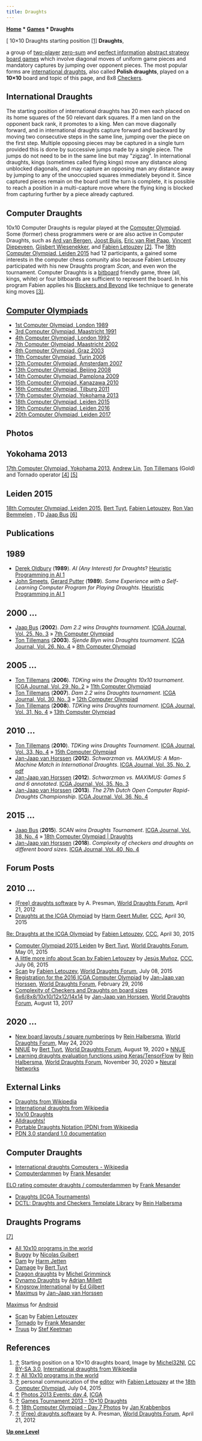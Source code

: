 ```yaml
---
title: Draughts
---
```

**[Home](Home "Home") * [Games](Games "Games") * Draughts**

\[ 10×10 Draughts starting position <a id="cite-note-1" href="#cite-ref-1">[1]</a>
**Draughts**,

a group of [two-player](https://en.wikipedia.org/wiki/Two-player_game) [zero-sum](https://en.wikipedia.org/wiki/Zero-sum_%28game_theory%29) and [perfect information](https://en.wikipedia.org/wiki/Perfect_information) [abstract strategy](https://en.wikipedia.org/wiki/Abstract_strategy) [board games](https://en.wikipedia.org/wiki/Board_game) which involve diagonal moves of uniform game pieces and mandatory captures by jumping over opponent pieces. The most popular forms are [international draughts](https://en.wikipedia.org/wiki/International_draughts), also called **Polish draughts**, played on a **10×10** board and topic of this page, and 8x8 [Checkers](Checkers "Checkers").

## International Draughts

The starting position of international draughts has 20 men each placed on its home squares of the 50 relevant dark squares. If a men land on the opponent back rank, it promotes to a king. Men can move diagonally forward, and in international draughts capture forward and backward by moving two consecutive steps in the same line, jumping over the piece on the first step. Multiple opposing pieces may be captured in a single turn provided this is done by successive jumps made by a single piece. The jumps do not need to be in the same line but may "zigzag". In international draughts, kings (sometimes called flying kings) move any distance along unblocked diagonals, and may capture an opposing man any distance away by jumping to any of the unoccupied squares immediately beyond it. Since captured pieces remain on the board until the turn is complete, it is possible to reach a position in a multi-capture move where the flying king is blocked from capturing further by a piece already captured.

## Computer Draughts

10x10 Computer Draughts is regular played at the [Computer Olympiad](Computer_Olympiad "Computer Olympiad"). Some (former) chess programmers were or are also active in Computer Draughts, such as [Ard van Bergen](Ard_van_Bergen "Ard van Bergen"), [Joost Buijs](Joost_Buijs "Joost Buijs"), [Eric van Riet Paap](Eric_van_Riet_Paap "Eric van Riet Paap"), [Vincent Diepeveen](Vincent_Diepeveen "Vincent Diepeveen"), [Gijsbert Wiesenekker](Gijsbert_Wiesenekker "Gijsbert Wiesenekker"), and [Fabien Letouzey](Fabien_Letouzey "Fabien Letouzey") <a id="cite-note-2" href="#cite-ref-2">[2]</a>. The [18th Computer Olympiad, Leiden 2015](18th_Computer_Olympiad "18th Computer Olympiad") had 12 participants, a gained some interests in the computer chess comunity also because Fabien Letouzey participated with his new Draughts program *Scan*, and even won the tournament. Computer Draughts is a [bitboard](Bitboards "Bitboards") friendly game, three (all, kings, white) or four bitboards are sufficient to represent the board. In his program Fabien applies his [Blockers and Beyond](Blockers_and_Beyond "Blockers and Beyond") like technique to generate king moves <a id="cite-note-3" href="#cite-ref-3">[3]</a>.

## [Computer Olympiads](Computer_Olympiad "Computer Olympiad")

- [1st Computer Olympiad, London 1989](1st_Computer_Olympiad#Draughts "1st Computer Olympiad")
- [3rd Computer Olympiad, Maastricht 1991](3rd_Computer_Olympiad#Draughts "3rd Computer Olympiad")
- [4th Computer Olympiad, London 1992](4th_Computer_Olympiad#Draughts "4th Computer Olympiad")
- [7th Computer Olympiad, Maastricht 2002](7th_Computer_Olympiad#Draughts "7th Computer Olympiad")
- [8th Computer Olympiad, Graz 2003](8th_Computer_Olympiad#Draughts "8th Computer Olympiad")
- [11th Computer Olympiad, Turin 2006](11th_Computer_Olympiad#Draughts "11th Computer Olympiad")
- [12th Computer Olympiad, Amsterdam 2007](12th_Computer_Olympiad#Draughts "12th Computer Olympiad")
- [13th Computer Olympiad, Beijing 2008](13th_Computer_Olympiad#Draughts "13th Computer Olympiad")
- [14th Computer Olympiad, Pamplona 2009](14th_Computer_Olympiad#Draughts "14th Computer Olympiad")
- [15th Computer Olympiad, Kanazawa 2010](15th_Computer_Olympiad#Draughts "15th Computer Olympiad")
- [16th Computer Olympiad, Tilburg 2011](16th_Computer_Olympiad#Draughts "16th Computer Olympiad")
- [17th Computer Olympiad, Yokohama 2013](17th_Computer_Olympiad#Draughts "17th Computer Olympiad")
- [18th Computer Olympiad, Leiden 2015](18th_Computer_Olympiad#Draughts "18th Computer Olympiad")
- [19th Computer Olympiad, Leiden 2016](19th_Computer_Olympiad#Draughts "19th Computer Olympiad")
- [20th Computer Olympiad, Leiden 2017](20th_Computer_Olympiad#Draughts "20th Computer Olympiad")

## Photos

## Yokohama 2013

[](https://icga.leidenuniv.nl/?page_id=827&wppa-album=5&wppa-cover=0&wppa-occur=1&wppa-photo=73)
[17th Computer Olympiad, Yokohama 2013](17th_Computer_Olympiad "17th Computer Olympiad"), [Andrew Lin](index.php?title=Andrew_Lin&action=edit&redlink=1 "Andrew Lin (page does not exist)"), [Ton Tillemans](index.php?title=Ton_Tillemans&action=edit&redlink=1 "Ton Tillemans (page does not exist)") (Gold) and Tornado operator <a id="cite-note-4" href="#cite-ref-4">[4]</a> <a id="cite-note-5" href="#cite-ref-5">[5]</a>

## Leiden 2015

[](https://icga.leidenuniv.nl/?page_id=1497)
[18th Computer Olympiad, Leiden 2015](18th_Computer_Olympiad "18th Computer Olympiad"), [Bert Tuyt](index.php?title=Bert_Tuyt&action=edit&redlink=1 "Bert Tuyt (page does not exist)"), [Fabien Letouzey](Fabien_Letouzey "Fabien Letouzey"), [Ron Van Bemmelen](index.php?title=Ron_Van_Bemmelen&action=edit&redlink=1 "Ron Van Bemmelen (page does not exist)") , TD [Jaap Bus](index.php?title=Jaap_Bus&action=edit&redlink=1 "Jaap Bus (page does not exist)") <a id="cite-note-6" href="#cite-ref-6">[6]</a>

## Publications

## 1989

- [Derek Oldbury](Derek_Oldbury "Derek Oldbury") (**1989**). *AI (Any Interest) for Draughts*? [Heuristic Programming in AI 1](1st_Computer_Olympiad#Workshop "1st Computer Olympiad")
- [John Smeets](index.php?title=John_Smeets&action=edit&redlink=1 "John Smeets (page does not exist)"), [Gerard Putter](index.php?title=Gerard_Putter&action=edit&redlink=1 "Gerard Putter (page does not exist)") (**1989**). *Some Experience with a Self-Learning Computer Program for Playing Draughts*. [Heuristic Programming in AI 1](1st_Computer_Olympiad#Workshop "1st Computer Olympiad")

## 2000 ...

- [Jaap Bus](index.php?title=Jaap_Bus&action=edit&redlink=1 "Jaap Bus (page does not exist)") (**2002**). *Dam 2.2 wins Draughts tournament*. [ICGA Journal, Vol. 25, No. 3](ICGA_Journal#25_3 "ICGA Journal") » [7th Computer Olympiad](7th_Computer_Olympiad#Draughts "7th Computer Olympiad")
- [Ton Tillemans](index.php?title=Ton_Tillemans&action=edit&redlink=1 "Ton Tillemans (page does not exist)") (**2003**). *Sjende Blyn wins Draughts tournament*. [ICGA Journal, Vol. 26, No. 4](ICGA_Journal#26_4 "ICGA Journal") » [8th Computer Olympiad](8th_Computer_Olympiad#Draughts "8th Computer Olympiad")

## 2005 ...

- [Ton Tillemans](index.php?title=Ton_Tillemans&action=edit&redlink=1 "Ton Tillemans (page does not exist)") (**2006**). *TDKing wins the Draughts 10x10 tournament*. [ICGA Journal, Vol. 29, No. 2](ICGA_Journal#29_2 "ICGA Journal") » [11th Computer Olympiad](11th_Computer_Olympiad#Draughts "11th Computer Olympiad")
- [Ton Tillemans](index.php?title=Ton_Tillemans&action=edit&redlink=1 "Ton Tillemans (page does not exist)") (**2007**). *Dam 2.2 wins Draughts tournament*. [ICGA Journal, Vol. 30, No. 3](ICGA_Journal#30_3 "ICGA Journal") » [12th Computer Olympiad](12th_Computer_Olympiad#Draughts "12th Computer Olympiad")
- [Ton Tillemans](index.php?title=Ton_Tillemans&action=edit&redlink=1 "Ton Tillemans (page does not exist)") (**2008**). *TDKing wins Draughts tournament*. [ICGA Journal, Vol. 31, No. 4](ICGA_Journal#31_4 "ICGA Journal") » [13th Computer Olympiad](13th_Computer_Olympiad#Draughts "13th Computer Olympiad")

## 2010 ...

- [Ton Tillemans](index.php?title=Ton_Tillemans&action=edit&redlink=1 "Ton Tillemans (page does not exist)") (**2010**). *TDKing wins Draughts Tournament*. [ICGA Journal, Vol. 33, No. 4](ICGA_Journal#33_4 "ICGA Journal") » [15th Computer Olympiad](15th_Computer_Olympiad#Draughts "15th Computer Olympiad")
- [Jan-Jaap van Horssen](Jan-Jaap_van_Horssen "Jan-Jaap van Horssen") (**2012**). *Schwarzman vs. MAXIMUS: A Man-Machine Match in International Draughts*. [ICGA Journal, Vol. 35, No. 2](ICGA_Journal#35_2 "ICGA Journal"), [pdf](http://www.amersfoortsdamgenootschap.nl/archief/2012-2013/Schwarzman-Maximus%20versie%202.pdf)
- [Jan-Jaap van Horssen](Jan-Jaap_van_Horssen "Jan-Jaap van Horssen") (**2012**). *Schwarzman vs. MAXIMUS: Games 5 and 6 annotated*. [ICGA Journal, Vol. 35, No. 3](ICGA_Journal#35_3 "ICGA Journal")
- [Jan-Jaap van Horssen](Jan-Jaap_van_Horssen "Jan-Jaap van Horssen") (**2013**). *The 27th Dutch Open Computer Rapid-Draughts Championship*. [ICGA Journal, Vol. 36, No. 4](ICGA_Journal#36_4 "ICGA Journal")

## 2015 ...

- [Jaap Bus](index.php?title=Jaap_Bus&action=edit&redlink=1 "Jaap Bus (page does not exist)") (**2015**). *SCAN wins Draughts Tournament*. [ICGA Journal, Vol. 38, No. 4](ICGA_Journal#38_4 "ICGA Journal") » [18th Computer Olympiad | Draughts](18th_Computer_Olympiad#Draughts "18th Computer Olympiad")
- [Jan-Jaap van Horssen](Jan-Jaap_van_Horssen "Jan-Jaap van Horssen") (**2018**). *Complexity of checkers and draughts on different board sizes*. [ICGA Journal, Vol. 40, No. 4](ICGA_Journal#40_4 "ICGA Journal")

## Forum Posts

## 2010 ...

- [(Free) draughts software](http://laatste.info/bb3/viewtopic.php?t=3819) by A. Presman, [World Draughts Forum](http://laatste.info/bb3/index.php), April 21, 2012
- [Draughts at the ICGA Olympiad](http://www.talkchess.com/forum/viewtopic.php?t=56170) by [Harm Geert Muller](Harm_Geert_Muller "Harm Geert Muller"), [CCC](CCC "CCC"), April 30, 2015

[Re: Draughts at the ICGA Olympiad](http://www.talkchess.com/forum/viewtopic.php?t=56170&start=2) by [Fabien Letouzey](Fabien_Letouzey "Fabien Letouzey"), [CCC](CCC "CCC"), April 30, 2015

- [Computer Olympiad 2015 Leiden](http://laatste.info/bb3/viewtopic.php?f=53&t=6700) by [Bert Tuyt](index.php?title=Bert_Tuyt&action=edit&redlink=1 "Bert Tuyt (page does not exist)"), [World Draughts Forum](http://laatste.info/bb3/index.php?sid=a58b41156d433755b2d4b3dc45087638), May 01, 2015
- [A little more info about Scan by Fabien Letouzey](http://www.talkchess.com/forum/viewtopic.php?t=56884&start=4) by [Jesús Muñoz](index.php?title=Jes%C3%BAs_Mu%C3%B1oz&action=edit&redlink=1 "Jesús Muñoz (page does not exist)"), [CCC](CCC "CCC"), July 06, 2015
- [Scan](http://laatste.info/bb3/viewtopic.php?f=53&t=6786) by [Fabien Letouzey](Fabien_Letouzey "Fabien Letouzey"), [World Draughts Forum](http://laatste.info/bb3/index.php), July 08, 2015
- [Registration for the 2016 ICGA Computer Olympiad](http://laatste.info/bb3/viewtopic.php?f=53&t=7052) by [Jan-Jaap van Horssen](Jan-Jaap_van_Horssen "Jan-Jaap van Horssen"), [World Draughts Forum](http://laatste.info/bb3/index.php?sid=a58b41156d433755b2d4b3dc45087638), February 29, 2016
- [Complexity of Checkers and Draughts on board sizes 6x6/8x8/10x10/12x12/14x14](http://laatste.info/bb3/viewtopic.php?f=53&t=7817) by [Jan-Jaap van Horssen](Jan-Jaap_van_Horssen "Jan-Jaap van Horssen"), [World Draughts Forum](http://laatste.info/bb3/viewforum.php?f=53), August 13, 2017

## 2020 ...

- [New board layouts / square numberings](http://laatste.info/bb3/viewtopic.php?f=53&t=8281) by [Rein Halbersma](Rein_Halbersma "Rein Halbersma"), [World Draughts Forum](http://laatste.info/bb3/viewforum.php?f=53), May 24, 2020
- [NNUE](http://laatste.info/bb3/viewtopic.php?f=53&t=8298) by [Bert Tuyt](index.php?title=Bert_Tuyt&action=edit&redlink=1 "Bert Tuyt (page does not exist)"), [World Draughts Forum](http://laatste.info/bb3/viewforum.php?f=53), August 19, 2020 » [NNUE](NNUE "NNUE")
- [Learning draughts evaluation functions using Keras/TensorFlow](http://laatste.info/bb3/viewtopic.php?f=53&t=8327) by [Rein Halbersma](Rein_Halbersma "Rein Halbersma"), [World Draughts Forum](http://laatste.info/bb3/viewforum.php?f=53), November 30, 2020 » [Neural Networks](Neural_Networks "Neural Networks")

## External Links

- [Draughts from Wikipedia](https://en.wikipedia.org/wiki/Draughts)
- [International draughts from Wikipedia](https://en.wikipedia.org/wiki/International_draughts)
- [10x10 Draughts](http://10x10.dse.nl/index.html)
- [Alldraughts!](http://www.alldraughts.com/index.php/en/)
- [Portable Draughts Notation (PDN) from Wikipedia](https://en.wikipedia.org/wiki/Portable_Draughts_Notation)
- [PDN 3.0 standard 1.0 documentation](http://pdn.fmjd.org/)

## Computer Draughts

- [International draughts Computers - Wikipedia](https://en.wikipedia.org/wiki/International_draughts#Computers)
- [Computerdammen](http://www.mesander.nl/computerdammen.htm) by [Frank Mesander](index.php?title=Frank_Mesander&action=edit&redlink=1 "Frank Mesander (page does not exist)")

[ELO rating computer draughts / computerdammen](http://www.mesander.nl/elo/rating.htm) by [Frank Mesander](index.php?title=Frank_Mesander&action=edit&redlink=1 "Frank Mesander (page does not exist)")

- [Draughts (ICGA Tournaments)](https://www.game-ai-forum.org/icga-tournaments/game.php?id=19)
- [DCTL: Draughts and Checkers Template Library](https://bitbucket.org/rhalbersma/dctl/src) by [Rein Halbersma](Rein_Halbersma "Rein Halbersma")

## Draughts Programs

<a id="cite-note-7" href="#cite-ref-7">[7]</a>

- [All 10x10 programs in the world](http://windames.free.fr/apage76_e.html)
- [Buggy](http://www.buggy-online.com/index_e.htm) by [Nicolas Guibert](index.php?title=Nicolas_Guibert&action=edit&redlink=1 "Nicolas Guibert (page does not exist)")
- [Dam](http://hjetten.home.xs4all.nl/dameng.html) by [Harm Jetten](index.php?title=Harm_Jetten&action=edit&redlink=1 "Harm Jetten (page does not exist)")
- [Damage](http://members.chello.nl/h.tuyt/) by [Bert Tuyt](index.php?title=Bert_Tuyt&action=edit&redlink=1 "Bert Tuyt (page does not exist)")
- [Dragon draughts](http://mdgsoft.home.xs4all.nl/draughts/) by [Michel Grimminck](index.php?title=Michel_Grimminck&action=edit&redlink=1 "Michel Grimminck (page does not exist)")
- [Dynamo Draughts](http://pcsol-sage.tripod.com/pages/dynamo.htm) by [Adrian Millett](Adrian_Millett "Adrian Millett")
- [Kingsrow International](http://edgilbert.org/InternationalDraughts/kingsrow_international.htm) by [Ed Gilbert](index.php?title=Ed_Gilbert&action=edit&redlink=1 "Ed Gilbert (page does not exist)")
- [Maximus](https://jhorssen.home.xs4all.nl/Maximus/index.htm) by [Jan-Jaap van Horssen](Jan-Jaap_van_Horssen "Jan-Jaap van Horssen")

[Maximus](https://play.google.com/store/apps/details?id=com.jj.max) for [Android](Android "Android")

- [Scan](https://hjetten.home.xs4all.nl/scan/scan.html) by [Fabien Letouzey](Fabien_Letouzey "Fabien Letouzey")
- [Tornado](http://www.mesander.nl/tornado/tornado.htm) by [Frank Mesander](index.php?title=Frank_Mesander&action=edit&redlink=1 "Frank Mesander (page does not exist)")
- [Truus](http://windames.free.fr/truus_e.html) by [Stef Keetman](Stef_Keetman "Stef Keetman")

## References

1. <a id="cite-ref-1" href="#cite-note-1">↑</a> Starting position on a 10×10 draughts board, Image by [Michel32Nl](https://en.wikipedia.org/wiki/User:Michel32Nl), [CC BY-SA 3.0](https://creativecommons.org/licenses/by-sa/3.0/deed.en), [International draughts from Wikipedia](https://en.wikipedia.org/wiki/International_draughts)
1. <a id="cite-ref-2" href="#cite-note-2">↑</a> [All 10x10 programs in the world](http://windames.free.fr/apage76_e.html)
1. <a id="cite-ref-3" href="#cite-note-3">↑</a> personal communication of the [editor](Gerd_Isenberg "Gerd Isenberg") with [Fabien Letouzey](Fabien_Letouzey "Fabien Letouzey") at the [18th Computer Olympiad](18th_Computer_Olympiad "18th Computer Olympiad"), July 04, 2015
1. <a id="cite-ref-4" href="#cite-note-4">↑</a> [Photos 2013 Events: day 4](https://icga.leidenuniv.nl/?page_id=827), [ICGA](ICGA "ICGA")
1. <a id="cite-ref-5" href="#cite-note-5">↑</a> [Games Tournament 2013 - 10×10 Draughts](https://icga.leidenuniv.nl/?page_id=627#10x10)
1. <a id="cite-ref-6" href="#cite-note-6">↑</a> [18th Computer Olympiad - Day 7 Photos](https://icga.leidenuniv.nl/?page_id=1497) by [Jan Krabbenbos](Jan_Krabbenbos "Jan Krabbenbos")
1. <a id="cite-ref-7" href="#cite-note-7">↑</a> [(Free) draughts software](http://laatste.info/bb3/viewtopic.php?t=3819) by A. Presman, [World Draughts Forum](http://laatste.info/bb3/index.php?sid=a58b41156d433755b2d4b3dc45087638), April 21, 2012

**[Up one Level](Games "Games")**

